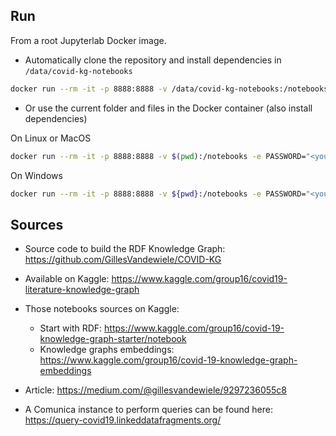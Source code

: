 
## Run

From a root Jupyterlab Docker image.

* Automatically clone the repository and install dependencies in `/data/covid-kg-notebooks`

```bash
docker run --rm -it -p 8888:8888 -v /data/covid-kg-notebooks:/notebooks -e PASSWORD="<your_secret>" -e GIT_URL="https://github.com/vemonet/covid-kg-notebooks" umids/jupyterlab:latest
```

*  Or use the current folder and files in the Docker container (also install dependencies)

On Linux or MacOS

```bash
docker run --rm -it -p 8888:8888 -v $(pwd):/notebooks -e PASSWORD="<your_secret>" umids/jupyterlab:latest
```

On Windows

```bash
docker run --rm -it -p 8888:8888 -v ${pwd}:/notebooks -e PASSWORD="<your_secret>" umids/jupyterlab:latest
```

## Sources

* Source code to build the RDF Knowledge Graph: https://github.com/GillesVandewiele/COVID-KG

* Available on Kaggle: https://www.kaggle.com/group16/covid19-literature-knowledge-graph
* Those notebooks sources on Kaggle: 
  * Start with RDF: https://www.kaggle.com/group16/covid-19-knowledge-graph-starter/notebook
  * Knowledge graphs embeddings: https://www.kaggle.com/group16/covid-19-knowledge-graph-embeddings
* Article: https://medium.com/@gillesvandewiele/9297236055c8
* A Comunica instance to perform queries can be found here:
  https://query-covid19.linkeddatafragments.org/